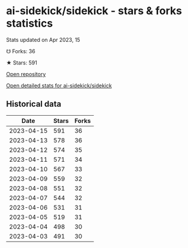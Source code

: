 # ai-sidekick/sidekick - stars & forks statistics

Stats updated on Apr 2023, 15

☋ Forks: 36

★ Stars: 591

[Open repository](https://github.com/ai-sidekick/sidekick)

[Open detailed stats for ai-sidekick/sidekick](https://reviewgithub.com/rep/ai-sidekick/sidekick)

## Historical data
| Date | Stars | Forks |
|------|-------|-------|
| 2023-04-15 | 591 | 36 | 
| 2023-04-13 | 578 | 36 | 
| 2023-04-12 | 574 | 35 | 
| 2023-04-11 | 571 | 34 | 
| 2023-04-10 | 567 | 33 | 
| 2023-04-09 | 559 | 32 | 
| 2023-04-08 | 551 | 32 | 
| 2023-04-07 | 544 | 32 | 
| 2023-04-06 | 531 | 31 | 
| 2023-04-05 | 519 | 31 | 
| 2023-04-04 | 498 | 30 | 
| 2023-04-03 | 491 | 30 | 

